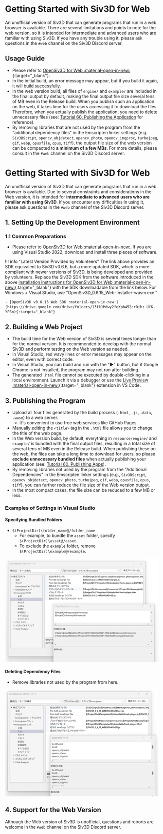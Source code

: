 # Getting Started with Siv3D for Web
An unofficial version of Siv3D that can generate programs that run in a web browser is available. There are several limitations and points to note for the web version, so it is intended for intermediate and advanced users who are familiar with using Siv3D. If you have any trouble using it, please ask questions in the `#web` channel on the Siv3D Discord server.

## Usage Guide
- Please refer to [OpenSiv3D for Web :material-open-in-new:](https://siv3d.kamenokosoft.com/docs/en/){:target="_blank"}.
- In the initial build, an error message may appear, but if you build it again, it will build successfully.
- In the web version build, all files of `engine/` and `example/` are included in the final output by default, making the final output file size several tens of MB even in the Release build. When you publish such an application on the web, it takes time for the users accessing it to download the files. Therefore, when you actually publish the application, you need to delete unnecessary files (see: [Tutorial 60. Publishing the Application](../tutorial3/release.md) for reference).
- By removing libraries that are not used by the program from the "additional dependency files" in the Emscripten linker settings (e.g. `Siv3DScript`, `opencv_objdetect`, `opencv_photo`, `opencv_imgproc`, `turbojpeg`, `gif`, `webp`, `opusfile`, `opus`, `tiff`), the output file size of the web version can be compacted to **a minimum of a few MBs**. For more details, please consult in the `#web` channel on the Siv3D Discord server.



# Getting Started with Siv3D for Web
An unofficial version of Siv3D that can generate programs that run in a web browser is available. Due to several constraints and considerations in the Web version, it is intended for **intermediate to advanced users who are familiar with using Siv3D**. If you encounter any difficulties in using it, please ask questions in the `#web` channel of the Siv3D Discord server.

## 1. Setting Up the Development Environment

### 1.1 Common Preparations
- Please refer to [OpenSiv3D for Web :material-open-in-new:](https://siv3d.kamenokosoft.com/docs/en/). If you are using Visual Studio 2022, download and install three pieces of software.

!!! info "Latest Version Provided by Volunteers"
    The link above provides an SDK equivalent to Siv3D v0.6.6, but a more updated SDK, which is more compliant with newer versions of Siv3D, is being developed and provided by volunteers. Replace the Siv3D SDK from the software introduced in the above [installation instructions for OpenSiv3D for Web :material-open-in-new:](https://siv3d.kamenokosoft.com/docs/en/){:target="_blank"} with the SDK downloadable from the link below. For Windows + Visual Studio, use "OpenSiv3D_0.6.15_Web-Installer-wasm.exe."

	- [OpenSiv3D v0.6.15 Web SDK :material-open-in-new:](https://drive.google.com/drive/folders/13fk1Mdwy2feXpb452crOibz_UCK-YFSn){:target="_blank"}


## 2. Building a Web Project
- The build time for the Web version of Siv3D is several times longer than for the normal version. It is recommended to develop with the normal Siv3D and perform testing on the Web version as needed.
- In Visual Studio, red wavy lines or error messages may appear on the editor, even with correct code.
- In Visual Studio, you can build and run with the "▶" button, but if Google Chrome is not installed, the program may not run after building.
- The generated `.html` file cannot be executed by double-clicking in a local environment. Launch it via a debugger or use the [Live Preview :material-open-in-new:](https://marketplace.visualstudio.com/items?itemName=ms-vscode.live-server){:target="_blank"} extension in VS Code.


## 3. Publishing the Program
- Upload all four files generated by the build process (`.html`, `.js`, `.data`, `.wasm`) to a web server.
	- It's convenient to use free web services like GitHub Pages.
- Manually editing the `<title>` tag in the `.html` file allows you to change the title of the web page.
- In the Web version build, by default, everything in `resource/engine/` and `example/` is bundled with the final output files, resulting in a total size of several tens of MB even in the Release build. When publishing these on the web, the files can take a long time to download for users, so please **exclude unnecessary bundled files** when actually publishing your application (see: [Tutorial 60. Publishing Apps](../tutorial3/release.md)).
- By removing libraries not used by the program from the "Additional Dependencies" in the Emscripten linker settings (e.g., `Siv3DScript`, `opencv_objdetect`, `opencv_photo`, `turbojpeg`, `gif`, `webp`, `opusfile`, `opus`, `tiff`), you can further reduce the file size of the Web version output.
- In the most compact cases, the file size can be reduced to a few MB or less.


### Examples of Settings in Visual Studio
#### Specifying Bundled Folders
- `$(ProjectDir)\folder_name@/folder_name`
	- For example, to bundle the `asset` folder, specify `$(ProjectDir)\asset@/asset`.
	- To exclude the `example` folder, remove `$(ProjectDir)\example@/example`.
<div class="noshadow-75"><img src="https://raw.githubusercontent.com/Siv3D/siv3d.site.resource/main/v7/download/web1.png"></div>

#### Deleting Dependency Files
- Remove libraries not used by the program from here.
<div class="noshadow-75"><img src="https://raw.githubusercontent.com/Siv3D/siv3d.site.resource/main/v7/download/web2.png"></div>


## 4. Support for the Web Version
Although the Web version of Siv3D is unofficial, questions and reports are welcome in the `#web` channel on the Siv3D Discord server.
